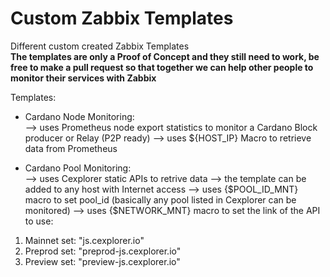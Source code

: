 # Custom Zabbix Templates
Different custom created Zabbix Templates<br>
__The templates are only a Proof of Concept and they still need to work, be free to make a pull request so that together we can help other people to monitor their services with Zabbix__

Templates:
- Cardano Node Monitoring:<br>
--> uses Prometheus node export statistics to monitor a Cardano Block producer or Relay (P2P ready)
--> uses ${HOST_IP} Macro to retrieve data from Prometheus

- Cardano Pool Monitoring: <br>
--> uses Cexplorer static APIs to retrive data
--> the template can be added to any host with Internet access
--> uses {$POOL_ID_MNT} macro to set pool_id (basically any pool listed in Cexplorer can be monitored)
--> uses {$NETWORK_MNT} macro to set the link of the API to use:<br>
1. Mainnet set: "js.cexplorer.io"<br>
2. Preprod set: "preprod-js.cexplorer.io"<br>
3. Preview set: "preview-js.cexplorer.io"<br>

